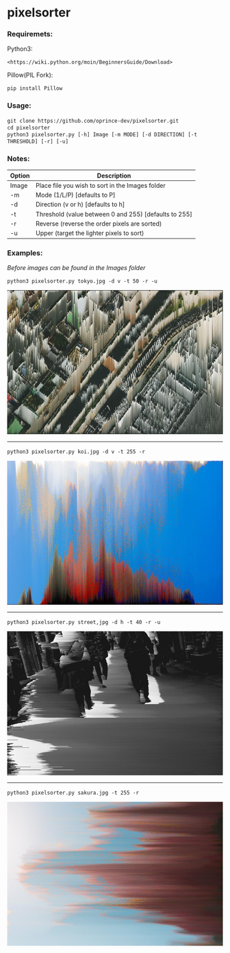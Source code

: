 # pixelsorter

### Requiremets:
Python3:
```
<https://wiki.python.org/moin/BeginnersGuide/Download>
```
Pillow(PIL Fork):
```
pip install Pillow
```
### Usage:
```
git clone https://github.com/oprince-dev/pixelsorter.git
cd pixelsorter
python3 pixelsorter.py [-h] Image [-m MODE] [-d DIRECTION] [-t THRESHOLD] [-r] [-u]
```
### Notes:
|Option  |Description|
|--------|------------------------------|
|Image   |Place file you wish to sort in the Images folder|
|-m      |Mode (1/L/P) [defaults to P]|
|-d      |Direction (v or h) [defaults to h]|
|-t      |Threshold (value between 0 and 255) [defaults to 255]|
|-r      |Reverse (reverse the order pixels are sorted)|
|-u      |Upper (target the lighter pixels to sort)|

### Examples:
*Before images can be found in the Images folder*
```
python3 pixelsorter.py tokyo.jpg -d v -t 50 -r -u
```
![tokyo_Pv50ru.jpg](https://github.com/oprince-dev/pixelsorter/blob/master/images/tokyo_Pv50ru.jpg)
___

```
python3 pixelsorter.py koi.jpg -d v -t 255 -r
```
![koi_Pv255r.jpg](https://github.com/oprince-dev/pixelsorter/blob/master/images/koi_Pv255r.jpg)
___

```
python3 pixelsorter.py street,jpg -d h -t 40 -r -u
```
![street_Ph40ru.jpg](https://github.com/oprince-dev/pixelsorter/blob/master/images/street_Ph40ru.jpg)
___

```
python3 pixelsorter.py sakura.jpg -t 255 -r
```
![tokyo_Pv50ru.jpg](https://github.com/oprince-dev/pixelsorter/blob/master/images/sakura_Ph255r.jpg)
